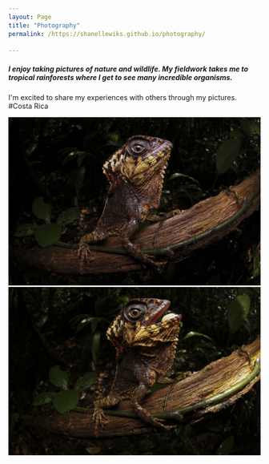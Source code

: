 ```yaml
---
layout: Page
title: "Photography"
permalink: /https://shanellewiks.github.io/photography/

---
```


##### I enjoy taking pictures of nature and wildlife. My fieldwork takes me to tropical rainforests where I get to see many incredible organisms. 
I'm excited to share my experiences with others through my pictures.
#Costa Rica 

![*Corytophanes cristatus](CR_Pics/Cor1.jpg)
![*Corytophanes cristatus](CR_Pics/Cor2.jpg)